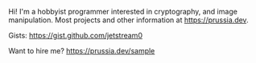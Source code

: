 Hi! I'm a hobbyist programmer interested in cryptography, and image manipulation.
Most projects and other information at https://prussia.dev.

Gists: https://gist.github.com/jetstream0

Want to hire me? https://prussia.dev/sample
